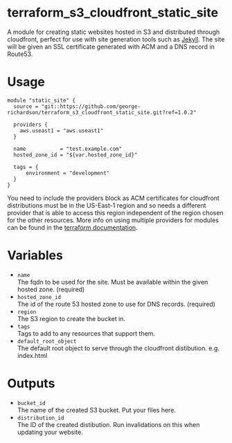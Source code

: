 # terraform_s3_cloudfront_static_site

A module for creating static websites hosted in S3 and distributed through cloudfront, perfect for use with site generation tools such as [Jekyll](https://jekyllrb.com/). The site will be given an SSL certificate generated with ACM and a DNS record in Route53.

# Usage

```
module "static_site" {
  source = "git::https://github.com/george-richardson/terraform_s3_cloudfront_static_site.git?ref=1.0.2"

  providers {
    aws.useast1 = "aws.useast1"
  }

  name           = "test.example.com"
  hosted_zone_id = "${var.hosted_zone_id}"

  tags = {
	  environment = "development"
  }
}
```

You need to include the providers block as ACM certificates for cloudfront distributions must be in the US-East-1 region and so needs a different provider that is able to access this region independent of the region chosen for the other resources. More info on using multiple providers for modules can be found in the [terraform documentation](https://www.terraform.io/docs/modules/usage.html#providers-within-modules).

# Variables

* `name`  
  The fqdn to be used for the site. Must be available within the given hosted zone. (required)
* `hosted_zone_id`  
  The id of the route 53 hosted zone to use for DNS records. (required)
* `region`  
  The S3 region to create the bucket in.
* `tags`  
  Tags to add to any resources that support them.
* `default_root_object`  
  The default root object to serve through the cloudfront distibution. e.g. index.html

# Outputs

* `bucket_id`  
  The name of the created S3 bucket. Put your files here.
* `distribution_id`  
  The ID of the created distibution. Run invalidations on this when updating your website.
